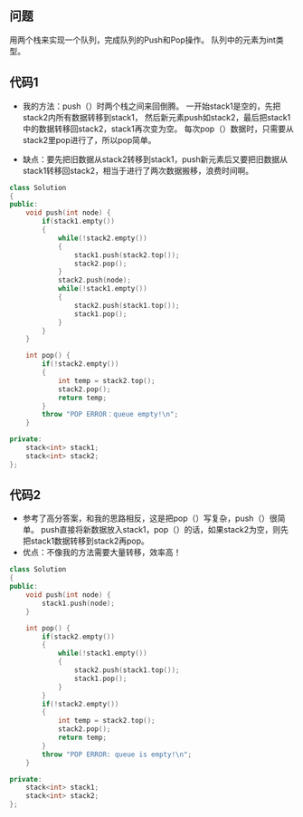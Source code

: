 ## 问题
用两个栈来实现一个队列，完成队列的Push和Pop操作。 队列中的元素为int类型。

## 代码1
* 我的方法：push（）时两个栈之间来回倒腾。
一开始stack1是空的，先把stack2内所有数据转移到stack1，
然后新元素push如stack2，最后把stack1中的数据转移回stack2，stack1再次变为空。
每次pop（）数据时，只需要从stack2里pop进行了，所以pop简单。

* 缺点：要先把旧数据从stack2转移到stack1，push新元素后又要把旧数据从stack1转移回stack2，相当于进行了两次数据搬移，浪费时间啊。
```C++
class Solution
{
public:
    void push(int node) {
        if(stack1.empty())
        {
            while(!stack2.empty())
            {
                stack1.push(stack2.top());
                stack2.pop();
            }
            stack2.push(node);
            while(!stack1.empty())
            {
                stack2.push(stack1.top());
                stack1.pop();
            }
        }
    }

    int pop() {
        if(!stack2.empty())
        {
            int temp = stack2.top();
            stack2.pop();
            return temp;
        }
        throw "POP ERROR：queue empty!\n";
    }

private:
    stack<int> stack1;
    stack<int> stack2;
};
```

## 代码2
* 参考了高分答案，和我的思路相反，这是把pop（）写复杂，push（）很简单。
push直接将新数据放入stack1，pop（）的话，如果stack2为空，则先把stack1数据转移到stack2再pop。
* 优点：不像我的方法需要大量转移，效率高！
```C++
class Solution
{
public:
    void push(int node) {
        stack1.push(node);
    }

    int pop() {
        if(stack2.empty())
        {
            while(!stack1.empty())
            {
                stack2.push(stack1.top());
                stack1.pop();
            }
        }
        if(!stack2.empty())
        {
            int temp = stack2.top();
            stack2.pop();
            return temp;
        }
        throw "POP ERROR: queue is empty!\n";
    }

private:
    stack<int> stack1;
    stack<int> stack2;
};
```
